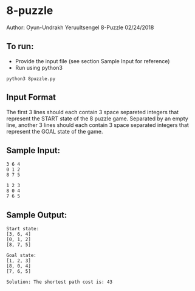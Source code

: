 # 8-puzzle
Author: Oyun-Undrakh Yeruultsengel
8-Puzzle
02/24/2018

## To run:
- Provide the input file (see section Sample Input for reference)
- Run using python3
```
python3 8puzzle.py
```


## Input Format
The first 3 lines should each contain 3 space separeted integers that represent the START state of the 8 puzzle game.
Separated by an empty line, another 3 lines should each contain 3 space separated integers that represent the GOAL state of the game.

## Sample Input:
```
3 6 4 
0 1 2 
8 7 5

1 2 3 
8 0 4
7 6 5
```


## Sample Output:
```
Start state:
[3, 6, 4]
[0, 1, 2]
[8, 7, 5]

Goal state:
[1, 2, 3]
[8, 0, 4]
[7, 6, 5]

Solution: The shortest path cost is: 43
```
